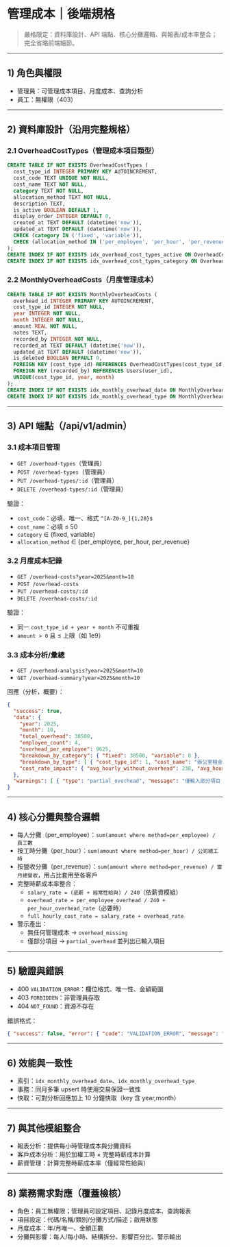 # 管理成本｜後端規格

> 嚴格限定：資料庫設計、API 端點、核心分攤邏輯、與報表/成本率整合；完全省略前端細節。

---

## 1) 角色與權限
- 管理員：可管理成本項目、月度成本、查詢分析
- 員工：無權限（403）

---

## 2) 資料庫設計（沿用完整規格）

### 2.1 OverheadCostTypes（管理成本項目類型）
```sql
CREATE TABLE IF NOT EXISTS OverheadCostTypes (
  cost_type_id INTEGER PRIMARY KEY AUTOINCREMENT,
  cost_code TEXT UNIQUE NOT NULL,
  cost_name TEXT NOT NULL,
  category TEXT NOT NULL,
  allocation_method TEXT NOT NULL,
  description TEXT,
  is_active BOOLEAN DEFAULT 1,
  display_order INTEGER DEFAULT 0,
  created_at TEXT DEFAULT (datetime('now')),
  updated_at TEXT DEFAULT (datetime('now')),
  CHECK (category IN ('fixed', 'variable')),
  CHECK (allocation_method IN ('per_employee', 'per_hour', 'per_revenue'))
);
CREATE INDEX IF NOT EXISTS idx_overhead_cost_types_active ON OverheadCostTypes(is_active);
CREATE INDEX IF NOT EXISTS idx_overhead_cost_types_category ON OverheadCostTypes(category);
```

### 2.2 MonthlyOverheadCosts（月度管理成本）
```sql
CREATE TABLE IF NOT EXISTS MonthlyOverheadCosts (
  overhead_id INTEGER PRIMARY KEY AUTOINCREMENT,
  cost_type_id INTEGER NOT NULL,
  year INTEGER NOT NULL,
  month INTEGER NOT NULL,
  amount REAL NOT NULL,
  notes TEXT,
  recorded_by INTEGER NOT NULL,
  recorded_at TEXT DEFAULT (datetime('now')),
  updated_at TEXT DEFAULT (datetime('now')),
  is_deleted BOOLEAN DEFAULT 0,
  FOREIGN KEY (cost_type_id) REFERENCES OverheadCostTypes(cost_type_id),
  FOREIGN KEY (recorded_by) REFERENCES Users(user_id),
  UNIQUE(cost_type_id, year, month)
);
CREATE INDEX IF NOT EXISTS idx_monthly_overhead_date ON MonthlyOverheadCosts(year, month);
CREATE INDEX IF NOT EXISTS idx_monthly_overhead_type ON MonthlyOverheadCosts(cost_type_id);
```

---

## 3) API 端點（/api/v1/admin）

### 3.1 成本項目管理
- `GET /overhead-types`（管理員）
- `POST /overhead-types`（管理員）
- `PUT /overhead-types/:id`（管理員）
- `DELETE /overhead-types/:id`（管理員）

驗證：
- `cost_code`：必填、唯一、格式 `^[A-Z0-9_]{1,20}$`
- `cost_name`：必填 ≤ 50
- `category` ∈ {fixed, variable}
- `allocation_method` ∈ {per_employee, per_hour, per_revenue}

### 3.2 月度成本記錄
- `GET /overhead-costs?year=2025&month=10`
- `POST /overhead-costs`
- `PUT /overhead-costs/:id`
- `DELETE /overhead-costs/:id`

驗證：
- 同一 `cost_type_id + year + month` 不可重複
- `amount > 0` 且 ≤ 上限（如 1e9）

### 3.3 成本分析/彙總
- `GET /overhead-analysis?year=2025&month=10`
- `GET /overhead-summary?year=2025&month=10`

回應（分析，概要）：
```json
{
  "success": true,
  "data": {
    "year": 2025,
    "month": 10,
    "total_overhead": 38500,
    "employee_count": 4,
    "overhead_per_employee": 9625,
    "breakdown_by_category": { "fixed": 38500, "variable": 0 },
    "breakdown_by_type": [ { "cost_type_id": 1, "cost_name": "辦公室租金", "amount": 25000, "percentage": 64.9 } ],
    "cost_rate_impact": { "avg_hourly_without_overhead": 230, "avg_hourly_with_overhead": 285, "overhead_impact_percentage": 24.0 }
  },
  "warnings": [ { "type": "partial_overhead", "message": "僅輸入部分項目：RENT, INTERNET" } ]
}
```

---

## 4) 核心分攤與整合邏輯
- 每人分攤（per_employee）：`sum(amount where method=per_employee) / 員工數`
- 按工時分攤（per_hour）：`sum(amount where method=per_hour) / 公司總工時`
- 按營收分攤（per_revenue）：`sum(amount where method=per_revenue) / 當月總營收`，用占比套用至各客戶
- 完整時薪成本率整合：
  - `salary_rate = (底薪 + 經常性給與) / 240`（依薪資模組）
  - `overhead_rate = per_employee_overhead / 240 + per_hour_overhead_rate`（必要時）
  - `full_hourly_cost_rate = salary_rate + overhead_rate`
- 警示產出：
  - 無任何管理成本 → `overhead_missing`
  - 僅部分項目 → `partial_overhead` 並列出已輸入項目

---

## 5) 驗證與錯誤
- 400 `VALIDATION_ERROR`：欄位格式、唯一性、金額範圍
- 403 `FORBIDDEN`：非管理員存取
- 404 `NOT_FOUND`：資源不存在

錯誤格式：
```json
{ "success": false, "error": { "code": "VALIDATION_ERROR", "message": "該月份已有此項目記錄" } }
```

---

## 6) 效能與一致性
- 索引：`idx_monthly_overhead_date`、`idx_monthly_overhead_type`
- 事務：同月多筆 upsert 時使用交易保證一致性
- 快取：可對分析回應加上 10 分鐘快取（key 含 year,month）

---

## 7) 與其他模組整合
- 報表分析：提供每小時管理成本與分攤資料
- 客戶成本分析：用於加權工時 × 完整時薪成本計算
- 薪資管理：計算完整時薪成本率（僅經常性給與）

---

## 8) 業務需求對應（覆蓋檢核）
- 角色：員工無權限；管理員可設定項目、記錄月度成本、查詢報表
- 項目設定：代碼/名稱/類別/分攤方式/描述；啟用狀態
- 月度成本：年/月唯一、金額正數
- 分攤與影響：每人/每小時、結構拆分、影響百分比、警示輸出

